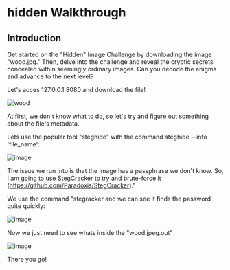 # hidden Walkthrough

## Introduction

Get started on the "Hidden" Image Challenge by downloading the image "wood.jpg." Then, delve into the challenge and reveal the cryptic secrets concealed within seemingly ordinary images. Can you decode the enigma and advance to the next level? 

Let's acces 127.0.0.1:8080 and download the file!

![wood](https://github.com/CTF-Citadel/challenges/assets/115781703/c7b1b436-2a2f-49cd-91b5-dca11ab33cd0)

At first, we don't know what to do, so let's try and figure out something about the file's metadata.

Lets use the popular tool "steghide" with the command steghide --info 'file_name':

![image](https://github.com/CTF-Citadel/challenges/assets/115781703/e3faf4d5-1769-4cf7-b3ce-eaa4f9a62f23)

The issue we run into is that the image has a passphrase we don't know. So, I am going to use StegCracker to try and brute-force it (https://github.com/Paradoxis/StegCracker)."

We use the command "stegracker <filename> <wordlist> and we can see it finds the password quite quickly:

![image](https://github.com/CTF-Citadel/challenges/assets/115781703/dd901e3a-d023-4b86-8ebb-628e7f1447b3)

Now we just need to see whats inside the "wood.jpeg.out"

![image](https://github.com/CTF-Citadel/challenges/assets/115781703/2c472a15-8592-47cd-8244-71c78d76c869)




There you go!
